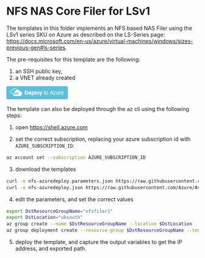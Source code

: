 # NFS NAS Core Filer for LSv1

The templates in this folder implements an NFS based NAS Filer using the LSv1 series SKU on Azure as described on the LS-Series page: https://docs.microsoft.com/en-us/azure/virtual-machines/windows/sizes-previous-gen#ls-series.

The pre-requisites for this template are the following:
1. an SSH public key,
2. a VNET already created

<a href="https://portal.azure.com/#create/Microsoft.Template/uri/https%3A%2F%2Fraw.githubusercontent.com%2FAzure%2FAvere%2Fmaster%2Fsrc%2Ftutorials%2Fnfsfiler-LSv1%2Fnfs-azuredeploy.json" target="_blank">
<img src="https://raw.githubusercontent.com/Azure/azure-quickstart-templates/master/1-CONTRIBUTION-GUIDE/images/deploytoazure.png"/>
</a>

The template can also be deployed through the az cli using the following steps:

1. open https://shell.azure.com

2. set the correct subscription, replacing your azure subscription id with `AZURE_SUBSCRIPTION_ID`:

```bash
az account set --subscription AZURE_SUBSCRIPTION_ID
```

3. download the templates

```bash
curl -o nfs-azuredeploy.parameters.json https://raw.githubusercontent.com/Azure/Avere/master/src/tutorials/nfsfiler-LSv1/nfs-azuredeploy.parameters.json
curl -o nfs-azuredeploy.json https://raw.githubusercontent.com/Azure/Avere/master/src/tutorials/nfsfiler-LSv1/nfs-azuredeploy.json
```
4. edit the parameters, and set the correct values

```bash
export DstResourceGroupName="nfsfiler1"
export DstLocation="uksouth"
az group create --name $DstResourceGroupName --location $DstLocation
az group deployment create --resource-group $DstResourceGroupName --template-file nfs-azuredeploy.json --parameters @nfs-azuredeploy.parameters.json
```

5. deploy the template, and capture the output variables to get the IP address, and exported path.
